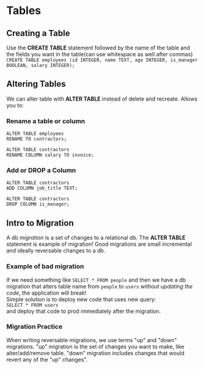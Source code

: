 # Tables 

## Creating a Table

Use the **CREATE TABLE** statement followed by the name of the table and the fields you want in the table(can use whitespace as well after commas)\
`CREATE TABLE employees (id INTEGER, name TEXT, age INTEGER, is_manager BOOLEAN, salary INTEGER);` 

## Altering Tables
We can alter table with **ALTER TABLE** instead of delete and recreate. Allows you to:
### Rename a table or column
```
ALTER TABLE employees
RENAME TO contractors;

ALTER TABLE contractors
RENAME COLUMN salary TO invoice; 
```

### Add or DROP a Column
```
ALTER TABLE contractors
ADD COLUMN job_title TEXT;

ALTER TABLE contractors
DROP COLUMN is_manager;
```


## Intro to Migration
A db *migration* is a set of changes to a relational db. The **ALTER TABLE** statement is example of migration!
Good migrations are small incremental and ideally reversable changes to a db.

### Example of bad migration
If we need something like `SELECT * FROM people` and then we have a db migration that alters table name from `people` to `users` *without updating the code*, the application will break!\
Simple solution is to deploy new code that uses new query:\
`SELECT * FROM users`\
and deploy that code to prod immediately after the migration.

### Migration Practice

When writing reversable migrations, we use terms "up" and "down" migrations. "up" migration is the set of changes you want to make, like alter/add/remove table. "down" migration includes changes that would revert any of the "up" changes".
